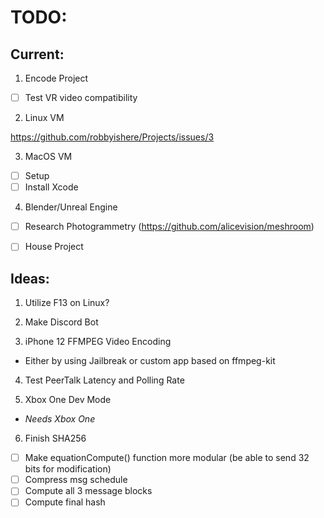 # TODO:
## Current:

1. Encode Project
- [ ] Test VR video compatibility

2. Linux VM

https://github.com/robbyishere/Projects/issues/3

3. MacOS VM
- [ ] Setup
- [ ] Install Xcode

4. Blender/Unreal Engine
- [ ] Research Photogrammetry (https://github.com/alicevision/meshroom)
- [ ] House Project


## Ideas:
1. Utilize F13 on Linux?

2. Make Discord Bot

3. iPhone 12 FFMPEG Video Encoding
* Either by using Jailbreak or custom app based on ffmpeg-kit

4. Test PeerTalk Latency and Polling Rate

5. Xbox One Dev Mode
* _Needs Xbox One_

6. Finish SHA256
- [ ] Make equationCompute() function more modular (be able to send 32 bits for modification) 
- [ ] Compress msg schedule
- [ ] Compute all 3 message blocks
- [ ] Compute final hash
